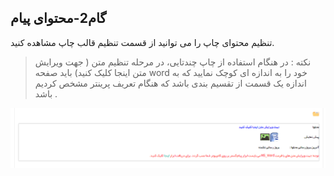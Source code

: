 ﻿## گام2-محتوای پیام

تنظیم محتوای چاپ را می توانید از قسمت تنظیم قالب چاپ   مشاهده کنید.

> نکته : در هنگام استفاده از چاپ چندتایی، در مرحله تنظیم متن ( جهت ویرایش متن اینجا کلیک کنید) باید صفحه word  خود را به اندازه ای کوچک نمایید که به اندازه یک قسمت از تقسیم بندی باشد که هنگام تعریف پرینتر مشخص کردیم باشد .

![](advertising-sendingprint-secondstep.png)

